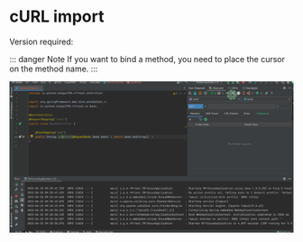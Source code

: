 # cURL import

Version required: <Badge text="2022.2.1" />

::: danger Note
If you want to bind a method, you need to place the cursor on the method name.
:::

![importByCurl](/img/2022.2.1/importByCurl_en.gif)
